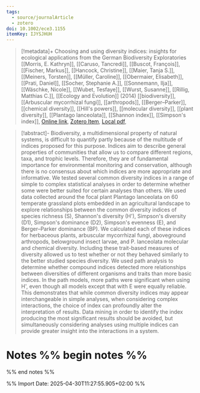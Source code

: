 ```yaml
---
tags:
  - source/journalArticle
  - zotero
doi: 10.1002/ece3.1155
itemKey: IJYSJHUH
---
```

>[!metadata]+
> Choosing and using diversity indices: insights for ecological applications from the German Biodiversity Exploratories
> [[Morris, E. Kathryn]], [[Caruso, Tancredi]], [[Buscot, François]], [[Fischer, Markus]], [[Hancock, Christine]], [[Maier, Tanja S.]], [[Meiners, Torsten]], [[Müller, Caroline]], [[Obermaier, Elisabeth]], [[Prati, Daniel]], [[Socher, Stephanie A.]], [[Sonnemann, Ilja]], [[Wäschke, Nicole]], [[Wubet, Tesfaye]], [[Wurst, Susanne]], [[Rillig, Matthias C.]], 
> [[Ecology and Evolution]] (2014)
> [[biodiversity]], [[Arbuscular mycorrhizal fungi]], [[arthropods]], [[Berger–Parker]], [[chemical diversity]], [[Hill's powers]], [[molecular diversity]], [[plant diversity]], [[Plantago lanceolata]], [[Shannon index]], [[Simpson's index]], 
> [Online link](https://onlinelibrary.wiley.com/doi/abs/10.1002/ece3.1155), [Zotero Item](zotero://select/library/items/IJYSJHUH), [Local pdf](file://C:/Users/aburg/Documents/references/zotero/storage/ZF647YGR/Morris2014_Choosingusing.pdf), 

>[!abstract]-
>Biodiversity, a multidimensional property of natural systems, is difficult to quantify partly because of the multitude of indices proposed for this purpose. Indices aim to describe general properties of communities that allow us to compare different regions, taxa, and trophic levels. Therefore, they are of fundamental importance for environmental monitoring and conservation, although there is no consensus about which indices are more appropriate and informative. We tested several common diversity indices in a range of simple to complex statistical analyses in order to determine whether some were better suited for certain analyses than others. We used data collected around the focal plant Plantago lanceolata on 60 temperate grassland plots embedded in an agricultural landscape to explore relationships between the common diversity indices of species richness (S), Shannon's diversity (H'), Simpson's diversity (D1), Simpson's dominance (D2), Simpson's evenness (E), and Berger–Parker dominance (BP). We calculated each of these indices for herbaceous plants, arbuscular mycorrhizal fungi, aboveground arthropods, belowground insect larvae, and P. lanceolata molecular and chemical diversity. Including these trait-based measures of diversity allowed us to test whether or not they behaved similarly to the better studied species diversity. We used path analysis to determine whether compound indices detected more relationships between diversities of different organisms and traits than more basic indices. In the path models, more paths were significant when using H', even though all models except that with E were equally reliable. This demonstrates that while common diversity indices may appear interchangeable in simple analyses, when considering complex interactions, the choice of index can profoundly alter the interpretation of results. Data mining in order to identify the index producing the most significant results should be avoided, but simultaneously considering analyses using multiple indices can provide greater insight into the interactions in a system.

# Notes %% begin notes %%

%% end notes %%




%% Import Date: 2025-04-30T11:27:55.905+02:00 %%
